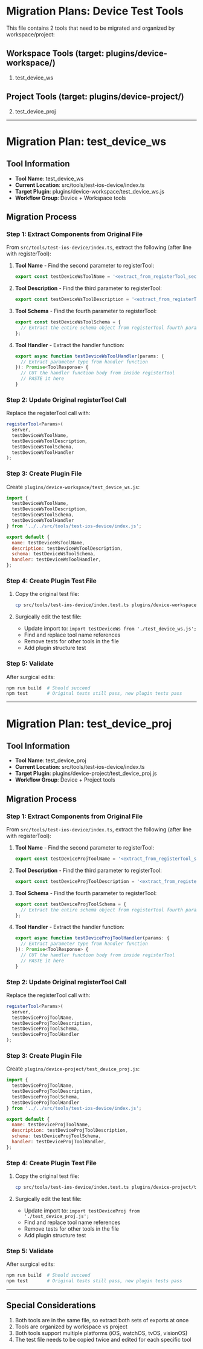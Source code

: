 # Migration Plans: Device Test Tools

This file contains 2 tools that need to be migrated and organized by workspace/project:

## Workspace Tools (target: plugins/device-workspace/)
1. test_device_ws

## Project Tools (target: plugins/device-project/)
2. test_device_proj

---

# Migration Plan: test_device_ws

## Tool Information
- **Tool Name**: test_device_ws
- **Current Location**: src/tools/test-ios-device/index.ts
- **Target Plugin**: plugins/device-workspace/test_device_ws.js
- **Workflow Group**: Device + Workspace tools

## Migration Process

### Step 1: Extract Components from Original File

From `src/tools/test-ios-device/index.ts`, extract the following (after line with registerTool):

1. **Tool Name** - Find the second parameter to registerTool:
   ```typescript
   export const testDeviceWsToolName = '<extract_from_registerTool_second_param>';
   ```

2. **Tool Description** - Find the third parameter to registerTool:
   ```typescript
   export const testDeviceWsToolDescription = '<extract_from_registerTool_third_param>';
   ```

3. **Tool Schema** - Find the fourth parameter to registerTool:
   ```typescript
   export const testDeviceWsToolSchema = {
     // Extract the entire schema object from registerTool fourth param
   };
   ```

4. **Tool Handler** - Extract the handler function:
   ```typescript
   export async function testDeviceWsToolHandler(params: {
     // Extract parameter type from handler function
   }): Promise<ToolResponse> {
     // CUT the handler function body from inside registerTool
     // PASTE it here
   }
   ```

### Step 2: Update Original registerTool Call

Replace the registerTool call with:
```typescript
registerTool<Params>(
  server,
  testDeviceWsToolName,
  testDeviceWsToolDescription,
  testDeviceWsToolSchema,
  testDeviceWsToolHandler
);
```

### Step 3: Create Plugin File

Create `plugins/device-workspace/test_device_ws.js`:
```javascript
import {
  testDeviceWsToolName,
  testDeviceWsToolDescription,
  testDeviceWsToolSchema,
  testDeviceWsToolHandler
} from '../../src/tools/test-ios-device/index.js';

export default {
  name: testDeviceWsToolName,
  description: testDeviceWsToolDescription,
  schema: testDeviceWsToolSchema,
  handler: testDeviceWsToolHandler,
};
```

### Step 4: Create Plugin Test File

1. Copy the original test file:
   ```bash
   cp src/tools/test-ios-device/index.test.ts plugins/device-workspace/test_device_ws.test.ts
   ```

2. Surgically edit the test file:
   - Update import to: `import testDeviceWs from './test_device_ws.js';`
   - Find and replace tool name references
   - Remove tests for other tools in the file
   - Add plugin structure test

### Step 5: Validate

After surgical edits:
```bash
npm run build  # Should succeed
npm test       # Original tests still pass, new plugin tests pass
```

---

# Migration Plan: test_device_proj

## Tool Information
- **Tool Name**: test_device_proj
- **Current Location**: src/tools/test-ios-device/index.ts
- **Target Plugin**: plugins/device-project/test_device_proj.js
- **Workflow Group**: Device + Project tools

## Migration Process

### Step 1: Extract Components from Original File

From `src/tools/test-ios-device/index.ts`, extract the following (after line with registerTool):

1. **Tool Name** - Find the second parameter to registerTool:
   ```typescript
   export const testDeviceProjToolName = '<extract_from_registerTool_second_param>';
   ```

2. **Tool Description** - Find the third parameter to registerTool:
   ```typescript
   export const testDeviceProjToolDescription = '<extract_from_registerTool_third_param>';
   ```

3. **Tool Schema** - Find the fourth parameter to registerTool:
   ```typescript
   export const testDeviceProjToolSchema = {
     // Extract the entire schema object from registerTool fourth param
   };
   ```

4. **Tool Handler** - Extract the handler function:
   ```typescript
   export async function testDeviceProjToolHandler(params: {
     // Extract parameter type from handler function
   }): Promise<ToolResponse> {
     // CUT the handler function body from inside registerTool
     // PASTE it here
   }
   ```

### Step 2: Update Original registerTool Call

Replace the registerTool call with:
```typescript
registerTool<Params>(
  server,
  testDeviceProjToolName,
  testDeviceProjToolDescription,
  testDeviceProjToolSchema,
  testDeviceProjToolHandler
);
```

### Step 3: Create Plugin File

Create `plugins/device-project/test_device_proj.js`:
```javascript
import {
  testDeviceProjToolName,
  testDeviceProjToolDescription,
  testDeviceProjToolSchema,
  testDeviceProjToolHandler
} from '../../src/tools/test-ios-device/index.js';

export default {
  name: testDeviceProjToolName,
  description: testDeviceProjToolDescription,
  schema: testDeviceProjToolSchema,
  handler: testDeviceProjToolHandler,
};
```

### Step 4: Create Plugin Test File

1. Copy the original test file:
   ```bash
   cp src/tools/test-ios-device/index.test.ts plugins/device-project/test_device_proj.test.ts
   ```

2. Surgically edit the test file:
   - Update import to: `import testDeviceProj from './test_device_proj.js';`
   - Find and replace tool name references
   - Remove tests for other tools in the file
   - Add plugin structure test

### Step 5: Validate

After surgical edits:
```bash
npm run build  # Should succeed
npm test       # Original tests still pass, new plugin tests pass
```

---

## Special Considerations

1. Both tools are in the same file, so extract both sets of exports at once
2. Tools are organized by workspace vs project
3. Both tools support multiple platforms (iOS, watchOS, tvOS, visionOS)
4. The test file needs to be copied twice and edited for each specific tool